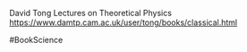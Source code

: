 
David Tong Lectures on Theoretical Physics
https://www.damtp.cam.ac.uk/user/tong/books/classical.html

#BookScience




